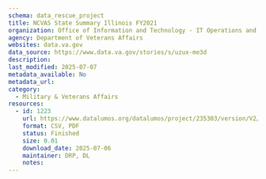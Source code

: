 ```yaml
---
schema: data_rescue_project 
title: NCVAS State Summary Illinois FY2021
organization: Office of Information and Technology - IT Operations and Services (ITOPS)
agency: Department of Veterans Affairs
websites: data.va.gov
data_source: https://www.data.va.gov/stories/s/uzux-me3d
description: 
last_modified: 2025-07-07
metadata_available: No
metadata_url: 
category:
  - Military & Veterans Affairs 
resources:
  - id: 1223
    url: https://www.datalumos.org/datalumos/project/235303/version/V2/view
    format: CSV, PDF
    status: Finished
    size: 0.01
    download_date: 2025-07-06
    maintainer: DRP, DL
    notes: 
---
```

